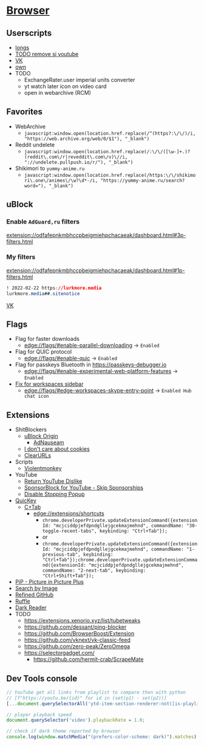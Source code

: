 # [Browser](../README.md)

## Userscripts

- [longs](https://greasyfork.org/en/scripts/439993-youtube-shorts-redirect)
- [TODO remove si youtube](https://github.com/Xenorio/YTShareAntiTrack)
- [VK](http://greasyfork.org/scripts/518509)
- [own](./userscripts)
- TODO
  - ExchangeRater.user imperial units converter
  - yt watch later icon on video card
  - open in webarchive (RCM)

## Favorites

- WebArchive
  - `javascript:window.open(location.href.replace(/^(https?:\/\/)/i, "https://web.archive.org/web/0/$1"), "_blank")`
- Reddit undelete
  - `javascript:window.open(location.href.replace(/:\/\/([\w-]+.)?(reddit\.com\/r|reveddit\.com\/v)\//i, "://undelete.pullpush.io/r/"), "_blank")`
- Shikimori to `yummy-anime.ru`
  - `javascript:window.open(location.href.replace(/https:\/\/shikimori\.one\/animes\/\w?\d*-/i, "https://yummy-anime.ru/search?word="), "_blank")`

## uBlock

### Enable `AdGuard,ru` filters

<extension://odfafepnkmbhccpbejgmiehpchacaeak/dashboard.html#3p-filters.html>

### My filters

<extension://odfafepnkmbhccpbejgmiehpchacaeak/dashboard.html#1p-filters.html>

```css
! 2022-02-22 https://lurkmore.media
lurkmore.media##.sitenotice
```

[VK](https://github.com/vtosters/adblock)

## Flags

- Flag for faster downloads
  - <edge://flags/#enable-parallel-downloading> -> `Enabled`
- Flag for QUIC protocol
  - <edge://flags/#enable-quic> -> `Enabled`
- Flag for passkeys Bluetooth in <https://passkeys-debugger.io>
  - <edge://flags/#enable-experimental-web-platform-features> -> `Enabled`
- [Fix for workspaces sidebar](https://answers.microsoft.com/en-us/microsoftedge/forum/all/how-to-remove-the-edge-sidebar-from-edge-workspace/bde1ede5-12a3-4f99-ac16-50b0f9878054?page=5)
  - <edge://flags/#edge-workspaces-skype-entry-point> -> `Enabled Hub chat icon`

## Extensions

- ShitBlockers
  - [uBlock Origin](https://ublockorigin.com)
    - [AdNauseam](https://adnauseam.io)
  - [I don't care about cookies](https://www.i-dont-care-about-cookies.eu)
  - [ClearURLs](https://docs.clearurls.xyz/)
- Scripts
  - [Violentmonkey](https://violentmonkey.github.io/)
- YouTube
  - [Return YouTube Dislike](https://www.returnyoutubedislike.com/)
  - [SponsorBlock for YouTube - Skip Sponsorships](https://sponsor.ajay.app)
  - [Disable Stopping Popup](https://github.com/lawfx/YoutubeNonStop)
- [QuicKey](https://fwextensions.github.io/QuicKey/)
  - [C+Tab](https://fwextensions.github.io/QuicKey/ctrl-tab/)
    - <edge://extensions/shortcuts>
      - `chrome.developerPrivate.updateExtensionCommand({extensionId: "mcjciddpjefdpndgllejgcekmajmehnd", commandName: "30-toggle-recent-tabs", keybinding: "Ctrl+Tab"});`
      - or
      - `chrome.developerPrivate.updateExtensionCommand({extensionId: "mcjciddpjefdpndgllejgcekmajmehnd", commandName: "1-previous-tab", keybinding: "Ctrl+Tab"});chrome.developerPrivate.updateExtensionCommand({extensionId: "mcjciddpjefdpndgllejgcekmajmehnd", commandName: "2-next-tab", keybinding: "Ctrl+Shift+Tab"});`
- [PiP - Picture in Picture Plus](https://www.oinkandstuff.com/project/pip-picture-in-picture-plus/)
- [Search by Image](https://github.com/dessant/search-by-image)
- [Refined GitHub](https://github.com/refined-github/refined-github)
- [Ruffle](https://ruffle.rs/)
- [Dark Reader](https://darkreader.org/)
- TODO
  - <https://extensions.xenorio.xyz/list/tubetweaks>
  - <https://github.com/dessant/ping-blocker>
  - <https://github.com/BrowserBoost/Extension>
  - <https://github.com/vknext/vk-classic-feed>
  - <https://github.com/zero-peak/ZeroOmega>
  - <https://selectorgadget.com/>
    - <https://github.com/hermit-crab/ScrapeMate>

## Dev Tools console

```js
// YouTube get all links from playlist to compare then with python
// [f"https://youtu.be/{id}" for id in (set(p1) - set(p2))]
[...document.querySelectorAll('ytd-item-section-renderer:not([is-playlist-video-container]) ytd-thumbnail > a')].map(el => el.href.slice(32,43))

// player playback speed
document.querySelector('video').playbackRate = 1.0;

// check if dark theme reported by browser
console.log(window.matchMedia("(prefers-color-scheme: dark)").matches)
```
